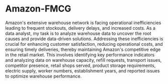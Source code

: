 # Amazon-FMCG
Amazon's extensive warehouse network is facing operational inefficiencies leading to frequent stockouts, delivery delays, and increased costs. As a data analyst, my task is to analyze warehouse data to uncover the root causes and provide data-driven solutions. Addressing these inefficiencies is crucial for enhancing customer satisfaction, reducing operational costs, and ensuring timely deliveries, thereby maintaining Amazon's competitive edge in the retail market. This involves identifying key performance indicators and analyzing data on warehouse capacity, refill requests, transport issues, competitor presence, retail shops served, product storage requirements, electric supply, worker numbers, establishment years, and reported issues to optimize warehouse performance.
